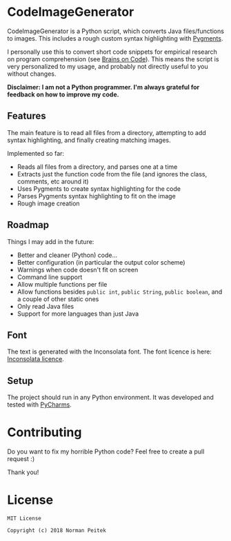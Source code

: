 # CodeImageGenerator

CodeImageGenerator is a Python script, which converts Java files/functions to images. This includes a rough custom syntax highlighting with [Pygments](http://pygments.org/).

I personally use this to convert short code snippets for empirical research on program comprehension (see [Brains on Code](https://github.com/brains-on-code)).
This means the script is very personalized to my usage, and probably not directly useful to you without changes.

**Disclaimer: I am not a Python programmer. I'm always grateful for feedback on how to improve my code.**

## Features

The main feature is to read all files from a directory, attempting to add syntax highlighting, and finally creating matching images.

Implemented so far:

* Reads all files from a directory, and parses one at a time
* Extracts just the function code from the file (and ignores the class, comments, etc around it)
* Uses Pygments to create syntax highlighting for the code
* Parses Pygments syntax highlighting to fit on the image
* Rough image creation

## Roadmap

Things I may add in the future:

* Better and cleaner (Python) code...
* Better configuration (in particular the output color scheme)
* Warnings when code doesn't fit on screen
* Command line support
* Allow multiple functions per file
* Allow functions besides `public int`, `public String`, `public boolean`, and a couple of other static ones
* Only read Java files
* Support for more languages than just Java


## Font

The text is generated with the Inconsolata font. The font licence is here: [Inconsolata licence](https://www.fontsquirrel.com/license/Inconsolata).


## Setup ##

The project should run in any Python environment. It was developed and tested with [PyCharms](https://www.jetbrains.com/pycharm/).

# Contributing #

Do you want to fix my horrible Python code? Feel free to create a pull request :)

Thank you!


# License #

```
MIT License

Copyright (c) 2018 Norman Peitek
```